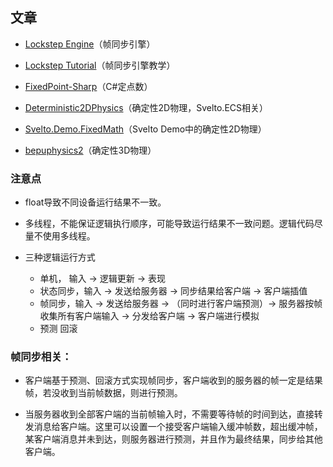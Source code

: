 ## 文章

- [Lockstep Engine](https://github.com/JiepengTan/LockstepEngine)（帧同步引擎）
- [Lockstep Tutorial](https://github.com/JiepengTan/Lockstep-Tutorial)（帧同步引擎教学）

- [FixedPoint-Sharp](https://github.com/RomanZhu/FixedPoint-Sharp)（C#定点数）
- [Deterministic2DPhysics](https://github.com/iaincarsberg/Deterministic2DPhysics)（确定性2D物理，Svelto.ECS相关）
- [Svelto.Demo.FixedMath](https://github.com/sebas77/Svelto.MiniExamples/tree/26ffc36a041eca7ba5d6d2824b7fe09947023c0e/Example4-NET-SDL/FixedMath/FixedMaths)（Svelto Demo中的确定性2D物理）
- [bepuphysics2](https://github.com/bepu/bepuphysics2)（确定性3D物理）


### 注意点
- float导致不同设备运行结果不一致。
  
- 多线程，不能保证逻辑执行顺序，可能导致运行结果不一致问题。逻辑代码尽量不使用多线程。
  
- 三种逻辑运行方式
    
    - 单机， 输入 -> 逻辑更新 -> 表现
    - 状态同步，输入 -> 发送给服务器 -> 同步结果给客户端 -> 客户端插值
    - 帧同步，输入 -> 发送给服务器 -> （同时进行客户端预测）-> 服务器按帧收集所有客户端输入 -> 分发给客户端 -> 客户端进行模拟 
    - 预测 回滚

### 帧同步相关：

- 客户端基于预测、回滚方式实现帧同步，客户端收到的服务器的帧一定是结果帧，若没收到当前帧数据，则进行预测。

- 当服务器收到全部客户端的当前帧输入时，不需要等待帧的时间到达，直接转发消息给客户端。这里可以设置一个接受客户端输入缓冲帧数，超出缓冲帧，某客户端消息并未到达，则服务器进行预测，并且作为最终结果，同步给其他客户端。